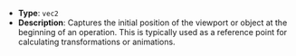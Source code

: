 - **Type**: `vec2`
- **Description**: Captures the initial position of the viewport or object at the beginning of an operation. This is typically used as a reference point for calculating transformations or animations.